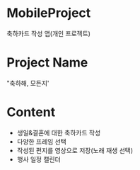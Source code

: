 # MobileProject
축하카드 작성 앱(개인 프로젝트)


# Project Name
"축하해, 모든지'

# Content
 - 생일&결혼에 대한 축하카드 작성
 - 다양한 프레임 선택
 - 작성된 편지를 영상으로 저장(노래 재생 선택)
 - 행사 일정 캘린더
